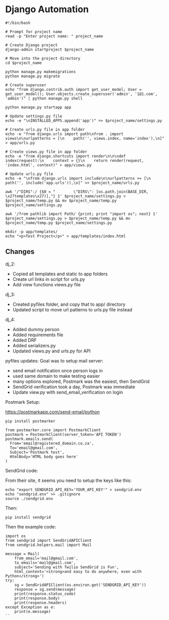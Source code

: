 # Django Automation

```
#!/bin/bash

# Prompt for project name
read -p "Enter project name: " project_name

# Create Django project
django-admin startproject $project_name

# Move into the project directory
cd $project_name

python manage.py makemigrations
python manage.py migrate

# Create superuser
echo "from django.contrib.auth import get_user_model; User = get_user_model(); User.objects.create_superuser('admin', '1@1.com', 'admin')" | python manage.py shell

python manage.py startapp app

# Update settings.py file
echo -e "\nINSTALLED_APPS.append('app')" >> $project_name/settings.py

# Create urls.py file in app folder
echo -e "from django.urls import path\nfrom . import views\n\nurlpatterns = [\n    path('', views.index, name='index'),\n]" > app/urls.py

# Create views.py file in app folder
echo -e "from django.shortcuts import render\n\n\ndef index(request):\n    context = {}\n    return render(request, 'index.html', context)" > app/views.py

# Update urls.py file
echo -e "\nfrom django.urls import include\n\nurlpatterns += [\n    path('', include('app.urls')),\n]" >> $project_name/urls.py

awk '/"DIRS":/ {$0 = "        \"DIRS\": [os.path.join(BASE_DIR, \x27templates\x27)],"} 1' $project_name/settings.py > $project_name/temp.py && mv $project_name/temp.py $project_name/settings.py

awk '/from pathlib import Path/ {print; print "import os"; next} 1' $project_name/settings.py > $project_name/temp.py && mv $project_name/temp.py $project_name/settings.py

mkdir -p app/templates/
echo "<p>Test Project</p>" > app/templates/index.html
```


## Changes
dj_2:
- Copied all templates and static to app folders
- Create url links in script for urls.py
- Add view functions views.py file

dj_3:
- Created pyfiles folder, and copy that to app/ directory
- Updated script to move url patterns to urls.py file instead

dj_4: 
- Added dummy person
- Added requirements file
- Added DRF
- Added serializers.py
- Updated views.py and urls.py for API

pyfiles updates:
Goal was to setup mail server:
- send email notification once person logs in
- used same domain to make testing easier
- many options explored, Postmark was the easiest, then SendGrid
- SendGrid verification took a day, Postmark was immediate
- Update view.py with send_email_verification on login

Postmark Setup:

https://postmarkapp.com/send-email/python

```
pip install postmarker
```

```
from postmarker.core import PostmarkClient
postmark = PostmarkClient(server_token='API TOKEN')
postmark.emails.send(
  From='email@registered_domain.co.za',
  To='email@gmail.com',
  Subject='Postmark test',
  HtmlBody='HTML body goes here'
)

```

SendGrid code:

From their site, it seems you need to setup the keys like this:

```
echo "export SENDGRID_API_KEY='YOUR_API_KEY'" > sendgrid.env
echo "sendgrid.env" >> .gitignore
source ./sendgrid.env
```

Then:

```
pip install sendgrid
```

Then the example code:

```
import os
from sendgrid import SendGridAPIClient
from sendgrid.helpers.mail import Mail

message = Mail(
    from_email='mail@gmail.com',
    to_emails='mail@gmail.com',
    subject='Sending with Twilio SendGrid is Fun',
    html_content='<strong>and easy to do anywhere, even with Python</strong>')
try:
    sg = SendGridAPIClient(os.environ.get('SENDGRID_API_KEY'))
    response = sg.send(message)
    print(response.status_code)
    print(response.body)
    print(response.headers)
except Exception as e:
    print(e.message)
``


